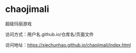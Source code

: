 # chaojimali
超级玛丽游戏

访问方式：用户名.github.io/仓库名/页面文件

访问地址：https://xiechunhao.github.io/chaojimali/index.html
